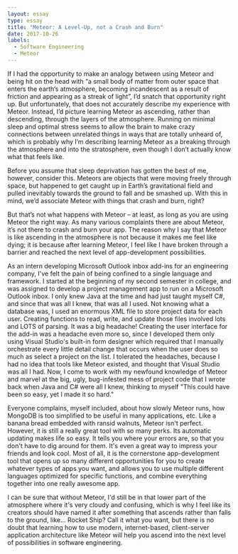 ```yaml
---
layout: essay
type: essay
title: "Meteor: A Level-Up, not a Crash and Burn"
date: 2017-10-26
labels:
  - Software Engineering
  - Meteor
---
```


If I had the opportunity to make an analogy between using Meteor and being hit on the head with “a small body of matter from outer space that enters the earth’s atmosphere, becoming incandescent as a result of friction and appearing as a streak of light”, I’d snatch that opportunity right up.  But unfortunately, that does not accurately describe my experience with Meteor. Instead, I’d picture learning Meteor as ascending, rather than descending, through the layers of the atmosphere. Running on minimal sleep and optimal stress seems to allow the brain to make crazy connections between unrelated things in ways that are totally unheard of, which is probably why I’m describing learning Meteor as a breaking through the atmosphere and into the stratosphere, even though I don’t actually know what that feels like.

Before you assume that sleep deprivation has gotten the best of me, however, consider this. Meteors are objects that were moving freely through space, but happened to get caught up in Earth’s gravitational field and pulled inevitably towards the ground to fall and be smashed up. With this in mind, we’d associate Meteor with things that crash and burn, right?

But that’s not what happens with Meteor – at least, as long as you are using Meteor the right way. As many various complaints there are about Meteor, it’s not there to crash and burn your app. The reason why I say that Meteor is like ascending in the atmosphere is not because it makes me feel like dying; it is because after learning Meteor, I feel like I have broken through a barrier and reached the next level of app-development possibilities.

As an intern developing Microsoft Outlook inbox add-ins for an engineering company, I've felt the pain of being confined to a single language and framework. I started at the beginning of my second semester in college, and was assigned to develop a project management app to run on a Microsoft Outlook inbox. I only knew Java at the time and had just taught myself C#, and since that was all I knew, that was all I used. Not knowing what a database was, I used an enormous XML file to store project data for each user. Creating functions to read, write, and update those files involved lots and LOTS of parsing. It was a big headache! Creating the user interface for the add-in was a headache even more so, since I developed them only using Visual Studio's built-in form designer which required that I manually orchestrate every little detail change that occurs when the user does so much as select a project on the list. I tolerated the headaches, because I had no idea that tools like Meteor existed, and thought that Visual Studio was all I had. Now, I come to work with my newfound knowledge of Meteor and marvel at the big, ugly, bug-infested mess of project code that I wrote back when Java and C# were all I knew, thinking to myself "This could have been so easy, yet I made it so hard."

Everyone complains, myself included, about how slowly Meteor runs, how MongoDB is too simplified to be useful in many applications, etc. Like a banana bread embedded with ransid walnuts, Meteor isn't perfect. However, it is still a really great tool with so many perks. Its automatic updating makes life so easy. It tells you where your errors are, so that you don't have to dig around for them. It's even a great way to impress your friends and look cool. Most of all, it is the cornerstone app-development tool that opens up so many different opportunities for you to create whatever types of apps you want, and allows you to use multiple different languages optimized for specific functions, and combine everything together into one really awesome app.

I can be sure that without Meteor, I'd still be in that lower part of the atmosphere where it's very cloudy and confusing, which is why I feel like its creators should have named it after something that ascends rather than falls to the ground, like... Rocket Ship? Call it what you want, but there is no doubt that learning how to use modern, internet-based, client-server application architecture like Meteor will help you ascend into the next level of possibilities in software engineering. 
